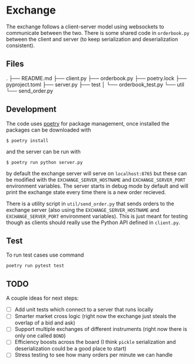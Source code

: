 # Exchange

The exchange follows a client-server model using websockets to communicate between the two. There is some shared code in `orderbook.py` between the client and server (to keep serialization and deserialization consistent).

## Files

.
├── README.md
├── client.py
├── orderbook.py
├── poetry.lock
├── pyproject.toml
├── server.py
├── test
│   └── orderbook_test.py
└── util
    └── send_order.py

## Development

The code uses [poetry](https://python-poetry.org/) for package management, once installed the packages can be downloaded with
```
$ poetry install
```
and the server can be run with
```
$ poetry run python server.py
```
by default the exchange server will serve on `localhost:8765` but these can be modified with the `EXCHANGE_SERVER_HOSTNAME` and `EXCHANGE_SERVER_PORT` environment variables. The server starts in debug mode by default and will print the exchange state every time there is a new order recieved.

There is a utility script in `util/send_order.py` that sends orders to the exchange server (also using the `EXCHANGE_SERVER_HOSTNAME` and `EXCHANGE_SERVER_PORT` environment variables). This is just meant for testing though as clients should really use the Python API defined in `client.py`.

## Test

To run test cases use command
```
poetry run pytest test
```

## TODO

A couple ideas for next steps:
- [ ] Add unit tests which connect to a server that runs locally
- [ ] Smarter market cross logic (right now the exchange just steals the overlap of a bid and ask)
- [ ] Support multiple exchanges of different instruments (right now there is only one called `BOND`)
- [ ] Efficiency boosts across the board (I think `pickle` serialization and deserialization could be a good place to start)
- [ ] Stress testing to see how many orders per minute we can handle
